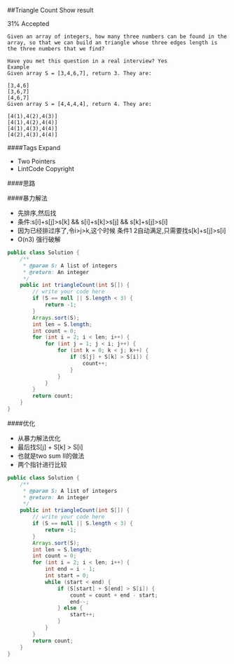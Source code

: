 ##Triangle Count Show result

31% Accepted

	Given an array of integers, how many three numbers can be found in the array, so that we can build an triangle whose three edges length is the three numbers that we find?

	Have you met this question in a real interview? Yes
	Example
	Given array S = [3,4,6,7], return 3. They are:

	[3,4,6]
	[3,6,7]
	[4,6,7]
	Given array S = [4,4,4,4], return 4. They are:

	[4(1),4(2),4(3)]
	[4(1),4(2),4(4)]
	[4(1),4(3),4(4)]
	[4(2),4(3),4(4)]
####Tags Expand
- Two Pointers
- LintCode Copyright

####思路

####暴力解法
- 先排序,然后找
- 条件:s[i]+s[j]>s[k] && s[i]+s[k]>s[j] && s[k]+s[j]>s[i]
- 因为已经排过序了,令i>j>k,这个时候 条件1 2自动满足,只需要找s[k]+s[j]>s[i]
- O(n3) 强行破解

```java
public class Solution {
    /**
     * @param S: A list of integers
     * @return: An integer
     */
    public int triangleCount(int S[]) {
        // write your code here
        if (S == null || S.length < 3) {
            return -1;
        }
        Arrays.sort(S);
        int len = S.length;
        int count = 0;
        for (int i = 2; i < len; i++) {
            for (int j = 1; j < i; j++) {
                for (int k = 0; k < j; k++) {
                    if (S[j] + S[k] > S[i]) {
                        count++;
                    }
                }
            }
        }
        return count;
    }
}
```
####优化
- 从暴力解法优化
- 最后找S[j] + S[k] > S[i]
- 也就是two sum II的做法
- 两个指针进行比较

```java
public class Solution {
    /**
     * @param S: A list of integers
     * @return: An integer
     */
    public int triangleCount(int S[]) {
        // write your code here
        if (S == null || S.length < 3) {
            return -1;
        }
        Arrays.sort(S);
        int len = S.length;
        int count = 0;
        for (int i = 2; i < len; i++) {
            int end = i - 1;
            int start = 0;
            while (start < end) {
                if (S[start] + S[end] > S[i]) {
                    count = count + end - start;
                    end--;
                } else {
                    start++;
                }
            }
        }
        return count;
    }
}


```
